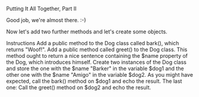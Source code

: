 Putting It All Together, Part II

Good job, we're almost there. :-)

Now let's add two further methods and let's create some objects.

Instructions
Add a public method to the Dog class called bark(), which returns "Woof!".
Add a public method called greet() to the Dog class. This method ought to return a nice sentence containing the $name property of the Dog, which introduces himself.
Create two instances of the Dog class and store the one with the $name "Barker" in the variable $dog1 and the other one with the $name "Amigo" in the variable $dog2.
As you might have expected, call the bark() method on $dog1 and echo the result.
The last one: Call the greet() method on $dog2 and echo the result.
